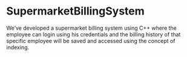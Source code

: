 # SupermarketBillingSystem
We’ve developed a supermarket billing system using C++ where the employee can login using his credentials and the billing history of that specific employee will be saved and accessed using the concept of indexing.
